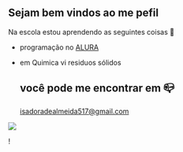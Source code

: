 ## Sejam bem vindos ao me pefil

Na escola estou aprendendo as seguintes coisas 🏫
- programação no [ALURA](www.alura.com.br)
- em Quimica vi residuos sólidos

  ## você pode me encontrar em 📪
  isadoradealmeida517@gmail.com
  
![](https://media1.tenor.com/m/uSEyL2TsvwkAAAAd/puppy-school-dog-in-a-dress.gif)

!

